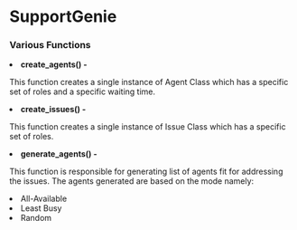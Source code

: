 # SupportGenie
<h3>Various Functions</h3>
<li><b>create_agents() - </b><p>This function creates a single instance of Agent Class which has a specific set of roles and a specific waiting time.</p></li>
<li><b>create_issues() - </b><p>This function creates a single instance of Issue Class which has a specific set of roles.</p></li>
<li><b>generate_agents() - </b><p>This function is responsible for generating list of agents fit for addressing the issues. 
                           The agents generated are based on the mode namely:
                           <li>All-Available</li>
                           <li>Least Busy</li>
                           <li>Random</li></p></li>
